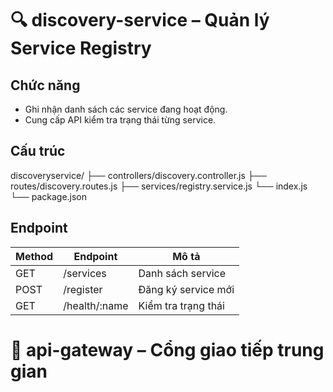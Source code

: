 # 🔍 discovery-service – Quản lý Service Registry

## Chức năng
- Ghi nhận danh sách các service đang hoạt động.
- Cung cấp API kiểm tra trạng thái từng service.

## Cấu trúc
discoveryservice/
├── controllers/discovery.controller.js
├── routes/discovery.routes.js
├── services/registry.service.js
└── index.js
└── package.json

## Endpoint
| Method | Endpoint | Mô tả |
|---------|-----------|--------|
| GET | /services | Danh sách service |
| POST | /register | Đăng ký service mới |
| GET | /health/:name | Kiểm tra trạng thái |
# 🚪 api-gateway – Cổng giao tiếp trung gian

